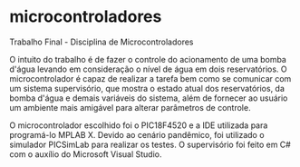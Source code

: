 # microcontroladores
 Trabalho Final - Disciplina de Microcontroladores

 O intuito do trabalho é de fazer o controle do acionamento de uma bomba d'água levando em consideração o nível de água em dois reservatórios.
 O microcontrolador é capaz de realizar a tarefa bem como se comunicar com um sistema supervisório, que mostra o estado atual dos reservatórios, da bomba d'água e demais variáveis do sistema, além de fornecer ao usuário um ambiente mais amigável para alterar parâmetros de controle.

 O microcontrolador escolhido foi o PIC18F4520 e a IDE utilizada para programá-lo MPLAB X. Devido ao cenário pandêmico, foi utilizado o simulador PICSimLab para realizar os testes.
 O supervisório foi feito em C# com o auxílio do Microsoft Visual Studio.
